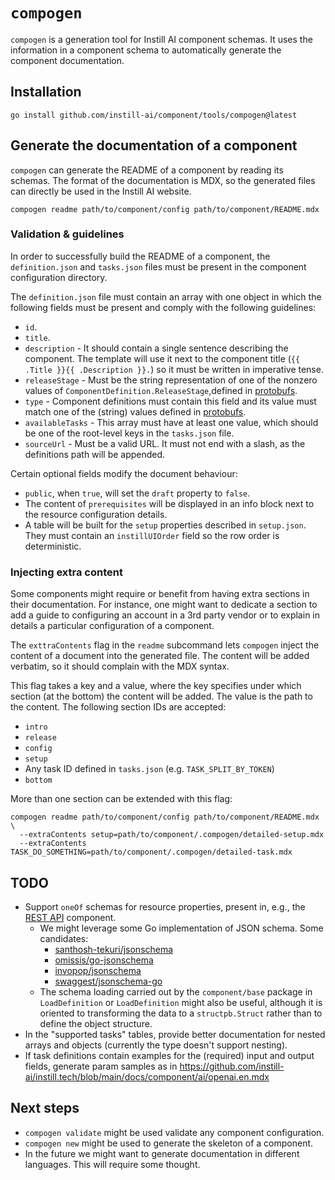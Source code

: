 # `compogen`

`compogen` is a generation tool for Instill AI component schemas. It uses the
information in a component schema to automatically generate the component
documentation.

## Installation

```shell
go install github.com/instill-ai/component/tools/compogen@latest
```

## Generate the documentation of a component

`compogen` can generate the README of a component by reading its schemas. The
format of the documentation is MDX, so the generated files can directly be used
in the Instill AI website.

```shell
compogen readme path/to/component/config path/to/component/README.mdx
```

### Validation & guidelines

In order to successfully build the README of a component, the `definition.json`
and `tasks.json` files must be present in the component configuration directory.

The `definition.json` file must contain an array with one object in which the
following fields must be present and comply with the following guidelines:

- `id`.
- `title`.
- `description` - It should contain a single sentence describing the component.
  The template will use it next to the component title (`{{ .Title }}{{
  .Description }}.`) so it must be written in imperative tense.
- `releaseStage` - Must be the string representation of one of the nonzero
  values of `ComponentDefinition.ReleaseStage`,defined in
  [protobufs](https://github.com/instill-ai/protobufs/blob/main/vdp/pipeline/v1beta/component_definition.proto).
- `type` - Component definitions must contain this field and its value must
  match one of the (string) values defined in [protobufs](https://github.com/instill-ai/protobufs/blob/main/vdp/pipeline/v1beta/component_definition.proto).
- `availableTasks` - This array must have at least one value, which should be
  one of the root-level keys in the `tasks.json` file.
- `sourceUrl` - Must be a valid URL. It must not end with a slash, as the
  definitions path will be appended.

Certain optional fields modify the document behaviour:

- `public`, when `true`, will set the `draft` property to `false`.
- The content of `prerequisites` will be displayed in
  an info block next to the resource configuration details.
- A table will be built for the `setup` properties described in `setup.json`. They
  must contain an `instillUIOrder` field so the row order is deterministic.

### Injecting extra content

Some components might require or benefit from having extra sections in their
documentation. For instance, one might want to dedicate a section to add a guide
to configuring an account in a 3rd party vendor or to explain in details a
particular configuration of a component.

The `exttraContents` flag in the `readme` subcommand lets `compogen` inject the
content of a document into the generated file. The content will be added
verbatim, so it should complain with the MDX syntax.

This flag takes a key and a value, where the key specifies under which section
(at the bottom) the content will be added. The value is the path to the content.
The following section IDs are accepted:

- `intro`
- `release`
- `config`
- `setup`
- Any task ID defined in `tasks.json` (e.g. `TASK_SPLIT_BY_TOKEN`)
- `bottom`

More than one section can be extended with this flag:

```shell
compogen readme path/to/component/config path/to/component/README.mdx \
  --extraContents setup=path/to/component/.compogen/detailed-setup.mdx
  --extraContents TASK_DO_SOMETHING=path/to/component/.compogen/detailed-task.mdx
```

## TODO

- Support `oneOf` schemas for resource properties, present in, e.g., the [REST API](https://github.com/instill-ai/component/blob/main/application/restapi/v0/config/definition.json#L26) component.
  - We might leverage some Go implementation of JSON schema. Some candidates:
    - [santhosh-tekuri/jsonschema](https://pkg.go.dev/github.com/santhosh-tekuri/jsonschema/v5#Schema)
    - [omissis/go-jsonschema](https://github.com/omissis/go-jsonschema/blob/934012d/pkg/schemas/model.go#L107)
    - [invopop/jsonschema](https://github.com/invopop/jsonschema/blob/a446707/schema.go#L14)
    - [swaggest/jsonschema-go](https://pkg.go.dev/github.com/swaggest/jsonschema-go#Schema)
  - The schema loading carried out by the `component/base` package in
    `LoadDefinition` or `LoadDefinition` might also be
    useful, although it is oriented to transforming the data to a `structpb.Struct`
    rather than to define the object structure.
- In the "supported tasks" tables, provide better documentation for nested
  arrays and objects (currently the type doesn't support nesting).
- If task definitions contain examples for the (required) input and output
  fields, generate param samples as in https://github.com/instill-ai/instill.tech/blob/main/docs/component/ai/openai.en.mdx

## Next steps

- `compogen validate` might be used validate any component configuration.
- `compogen new` might be used to generate the skeleton of a component.
- In the future we might want to generate documentation in different languages.
This will require some thought.
